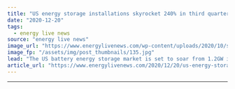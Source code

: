 ```yaml
---
title: "US energy storage installations skyrocket 240% in third quarter of 2020"
date: "2020-12-20"
tags: 
  - energy live news
source: "energy live news"
image_url: "https://www.energylivenews.com/wp-content/uploads/2020/10/shutterstock_1521195122.jpg"
image_fp: "/assets/img/post_thumbnails/135.jpg"
lead: "The US battery energy storage market is set to soar from 1.2GW in 2020 to nearly 7.5GW in 2025, according to a report "
article_url: "https://www.energylivenews.com/2020/12/20/us-energy-storage-installations-skyrocket-240-in-third-quarter-of-2020/"
---
```


---
